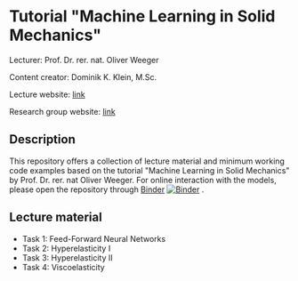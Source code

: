 # Tutorial "Machine Learning in Solid Mechanics"

Lecturer: Prof. Dr. rer. nat. Oliver Weeger

Content creator: Dominik K. Klein, M.Sc.



Lecture website: [link](https://www.maschinenbau.tu-darmstadt.de/cps/cps_teaching/cps_courses/cps_tutorial_mlsm/index.en.jsp)

Research group website: [link](https://www.maschinenbau.tu-darmstadt.de/cps/department_cps/index.en.jsp) 

## Description

This repository offers a collection of lecture material and minimum working code examples based on the tutorial "Machine Learning in Solid Mechanics" by Prof. Dr. rer. nat Oliver Weeger. 
For online interaction with the models, please open the repository through
[Binder](https://mybinder.org/v2/gh/CPShub/TutorialMLinSolidMechanics/master)
[![Binder](https://mybinder.org/badge_logo.svg)](https://mybinder.org/v2/gh/CPShub/TutorialMLinSolidMechanics/master) .

## Lecture material

* Task 1: Feed-Forward Neural Networks
* Task 2: Hyperelasticity I
* Task 3: Hyperelasticity II
* Task 4: Viscoelasticity